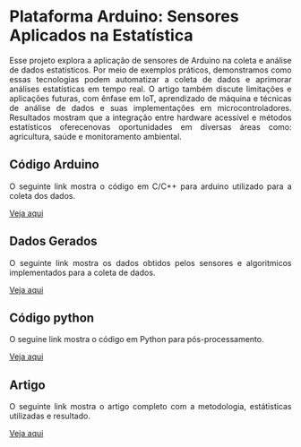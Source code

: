 # Plataforma Arduino: Sensores  Aplicados na Estatística
<div style="text-align: justify;">
Esse projeto explora a aplicação de sensores de Arduino na coleta e análise de dados estatísticos. Por meio de exemplos práticos, demonstramos como essas tecnologias podem automatizar a coleta de dados e aprimorar análises estatísticas em tempo real. O artigo também discute limitações e aplicações futuras, com ênfase em IoT, aprendizado de máquina e técnicas de análise de dados e suas implementações em microcontroladores. Resultados mostram que a integração entre hardware acessível e métodos estatísticos oferecenovas oportunidades em diversas áreas como: agricultura, saúde e monitoramento ambiental.


## Código Arduino 
O seguinte link mostra o código em C/C++ para arduino utilizado para a coleta dos dados.

[Veja aqui](https://github.com/Jeffreypir/SensorArduino/blob/main/AnaliseEstatisticaCompletaPearsonTempArSolo.ino)

## Dados Gerados
O seguinte link mostra os dados obtidos pelos sensores e algoritmicos implementados para a coleta de dados.

[Veja aqui](https://github.com/Jeffreypir/SensorArduino/blob/main/DADOS.CSV)

## Código python
O seguine link mostra o código em Python para pós-processamento.

[Veja aqui](https://github.com/Jeffreypir/SensorArduino/blob/main/gerar_figuras.py)

## Artigo 
O seguinte link mostra o artigo completo com a metodologia, estátisticas utilizadas e resultado. 

[Veja aqui](https://github.com/Jeffreypir/SensorArduino/blob/main/sensoAtuadoresEstastica.pdf)
</div>

